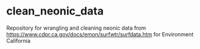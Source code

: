 # clean_neonic_data
Repository for wrangling and cleaning neonic data from https://www.cdpr.ca.gov/docs/emon/surfwtr/surfdata.htm for Environment California
